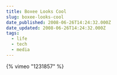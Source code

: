 ```yaml
---
title: Boxee Looks Cool
slug: boxee-looks-cool
date_published: 2008-06-26T14:24:32.000Z
date_updated: 2008-06-26T14:24:32.000Z
tags:
  - life
  - tech
  - media
---
```


{% vimeo "1231857" %}
